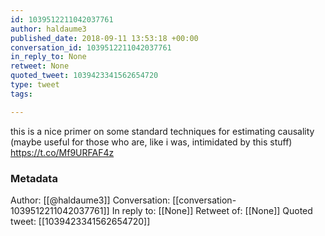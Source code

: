 ```yaml
---
id: 1039512211042037761
author: haldaume3
published_date: 2018-09-11 13:53:18 +00:00
conversation_id: 1039512211042037761
in_reply_to: None
retweet: None
quoted_tweet: 1039423341562654720
type: tweet
tags:

---
```


this is a nice primer on some standard techniques for estimating causality (maybe useful for those who are, like i was, intimidated by this stuff) https://t.co/Mf9URFAF4z

### Metadata

Author: [[@haldaume3]]
Conversation: [[conversation-1039512211042037761]]
In reply to: [[None]]
Retweet of: [[None]]
Quoted tweet: [[1039423341562654720]]
